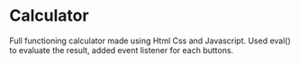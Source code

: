 # Calculator
Full functioning calculator made using Html Css and Javascript. Used eval() to evaluate the result, added event listener for each buttons.
